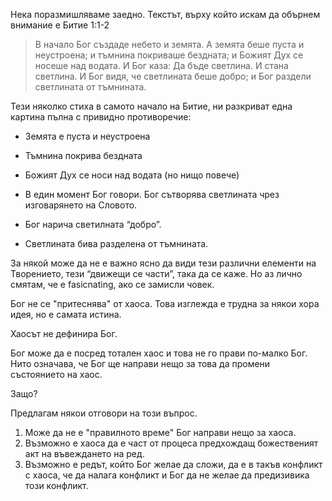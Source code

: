 Нека поразмишляваме заедно. Текстът, върху който искам да обърнем внимание е Битие 1:1-2

>В начало Бог създаде небето и земята. А земята беше пуста и неустроена; и тъмнина покриваше бездната; и Божият Дух се носеше над водата. И Бог каза: Да бъде светлина. И стана светлина. И Бог видя, че светлината беше добро; и Бог раздели светлината от тъмнината.

Тези няколко стиха в самото начало на Битие, ни разкриват една картина пълна с
привидно противоречие:


-   Земята е пуста и неустроена

-   Тъмнина покрива бездната

-   Божият Дух се носи над водата (но нищо повече)

-   В един момент Бог говори. Бог сътворява светлината чрез изговарянето на
    Словото.

-   Бог нарича светилната “добро”.

-   Светлината бива разделена от тъмнината.


За някой може да не е важно ясно да види тези различни елементи на Творението,
тези “движещи се части”, така да се каже. Но аз лично смятам, че е fasicnating,
ако се замисли човек.

Бог не се "притеснява" от хаоса. Това изглежда е трудна за някои хора идея, но е самата истина.

Хаосът не дефинира Бог. 

Бог може да е посред тотален хаос и това не го прави по-малко Бог. Нито означава, че Бог ще направи нещо за това да промени състоянието на хаос. 

Защо? 

Предлагам някои отговори на този въпрос. 

1. Може да не е "правилното време" Бог направи нещо за хаоса. 
2. Възможно е хаоса да е част от процеса предхождащ божественият акт на въвеждането на ред. 
3. Възможно е редът, който Бог желае да сложи, да е в такъв конфликт с хаоса, че да налага конфликт и Бог да не желае да предизивика този конфликт. 






